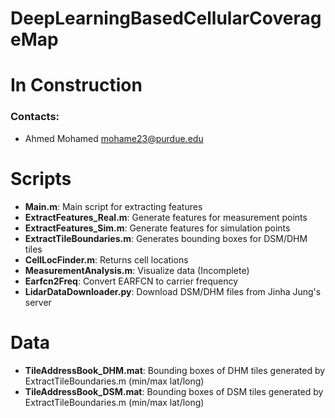 # DeepLearningBasedCellularCoverageMap
# In Construction
### Contacts:
- Ahmed Mohamed <mohame23@purdue.edu>


# Scripts
- **Main.m**: Main script for extracting features
- **ExtractFeatures_Real.m**: Generate features for measurement points
- **ExtractFeatures_Sim.m**: Generate features for simulation points
- **ExtractTileBoundaries.m**: Generates bounding boxes for DSM/DHM tiles
- **CellLocFinder.m**: Returns cell locations
- **MeasurementAnalysis.m**: Visualize data (Incomplete)
- **Earfcn2Freq**: Convert EARFCN to carrier frequency
- **LidarDataDownloader.py**: Download DSM/DHM files from Jinha Jung's server

# Data
- **TileAddressBook_DHM.mat**: Bounding boxes of DHM tiles generated by ExtractTileBoundaries.m (min/max lat/long)
- **TileAddressBook_DSM.mat**: Bounding boxes of DSM tiles generated by ExtractTileBoundaries.m (min/max lat/long)

